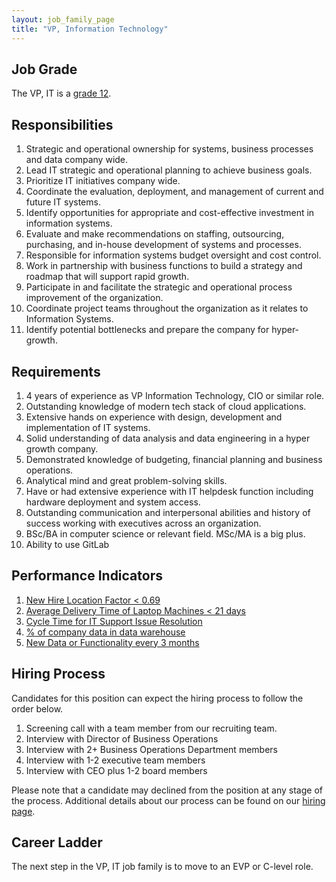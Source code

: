 ```yaml
---
layout: job_family_page
title: "VP, Information Technology"
---
```


## Job Grade 

The VP, IT is a [grade 12](/handbook/total-rewards/compensation/compensation-calculator/#gitlab-job-grades).


## Responsibilities
1. Strategic and operational ownership for systems, business processes and data company wide.
1. Lead IT strategic and operational planning to achieve business goals.
1. Prioritize IT initiatives company wide.
1. Coordinate the evaluation, deployment, and management of current and future IT systems.
1. Identify opportunities for appropriate and cost-effective investment in information systems.
1. Evaluate and make recommendations on staffing, outsourcing, purchasing, and in-house development of systems and processes.
1. Responsible for information systems budget oversight and cost control.
1. Work in partnership with business functions to build a strategy and roadmap that will support rapid growth.
1. Participate in and facilitate the strategic and operational process improvement of the organization.
1. Coordinate project teams throughout the organization as it relates to Information Systems.
1. Identify potential bottlenecks and prepare the company for hyper-growth.

## Requirements
1. 4 years of experience as VP Information Technology, CIO or similar role.
1. Outstanding knowledge of modern tech stack of cloud applications.
1. Extensive hands on experience with design, development and implementation of IT systems.
1. Solid understanding of data analysis and data engineering in a hyper growth company.
1. Demonstrated knowledge of budgeting, financial planning and business operations.
1. Analytical mind and great problem-solving skills.
1. Have or had extensive experience with IT helpdesk function including hardware deployment and system access.
1. Outstanding communication and interpersonal abilities and history of success working with executives across an organization.
1. BSc/BA in computer science or relevant field. MSc/MA is a big plus.
1. Ability to use GitLab

## Performance Indicators
1. [New Hire Location Factor < 0.69](/handbook/business-ops/metrics/#new-hire-location-factor--069)
1. [Average Delivery Time of Laptop Machines < 21 days](/handbook/business-ops/metrics/#average-delivery-time-of-laptop-machines--21-days)
1. [Cycle Time for IT Support Issue Resolution](/handbook/business-ops/metrics/#cycle-time-for-it-support-issue-resolution)
1. [% of company data in data warehouse](/handbook/business-ops/metrics/#percent--of-company-data-in-data-warehouse)
1. [New Data or Functionality every 3 months](/handbook/business-ops/metrics/#new-data-or-functionality-every-3-months)


## Hiring Process
Candidates for this position can expect the hiring process to follow the order below.
1. Screening call with a team member from our recruiting team.
1. Interview with Director of Business Operations
1. Interview with 2+ Business Operations Department members
1. Interview with 1-2 executive team members
1. Interview with CEO plus 1-2 board members

Please note that a candidate may declined from the position at any stage of the process.
Additional details about our process can be found on our [hiring page](/handbook/hiring).

## Career Ladder

The next step in the VP, IT job family is to move to an EVP or C-level role. 

